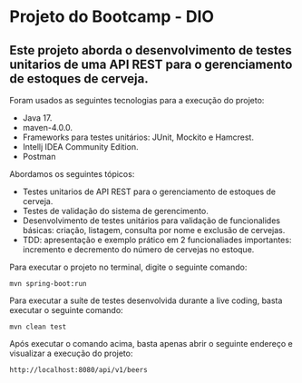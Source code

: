 <h1>Projeto do Bootcamp - DIO</h1>
<h2> Este projeto aborda o desenvolvimento de testes unitarios de uma API REST para o gerenciamento de estoques de cerveja.</h2>

Foram usados as seguintes tecnologias para a execução do projeto:

* Java 17.
* maven-4.0.0.
* Frameworks para testes unitários: JUnit, Mockito e Hamcrest. 
* Intellj IDEA Community Edition.
* Postman


Abordamos os seguintes tópicos:

* Testes unitarios de API REST para o gerenciamento de estoques de cerveja. 
* Testes de validação do sistema de gerencimento.
* Desenvolvimento de testes unitários para validação de funcionalides básicas: criação, listagem, consulta por nome e exclusão de cervejas.
* TDD: apresentação e exemplo prático em 2 funcionaliades importantes: incremento e decremento do número de cervejas no estoque.

Para executar o projeto no terminal, digite o seguinte comando:

```shell script
mvn spring-boot:run 
```

Para executar a suíte de testes desenvolvida durante a live coding, basta executar o seguinte comando:

```shell script
mvn clean test
```

Após executar o comando acima, basta apenas abrir o seguinte endereço e visualizar a execução do projeto:

```
http://localhost:8080/api/v1/beers
```




